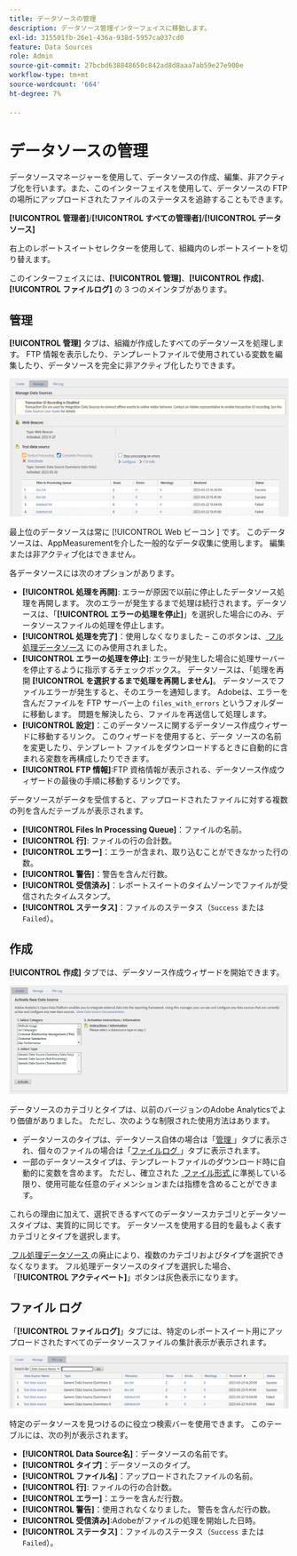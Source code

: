 ```yaml
---
title: データソースの管理
description: データソース管理インターフェイスに移動します。
exl-id: 315501fb-26e1-436a-938d-5957ca037cd0
feature: Data Sources
role: Admin
source-git-commit: 27bcbd638848650c842ad8d8aaa7ab59e27e900e
workflow-type: tm+mt
source-wordcount: '664'
ht-degree: 7%

---
```


# データソースの管理

データソースマネージャーを使用して、データソースの作成、編集、非アクティブ化を行います。また、このインターフェイスを使用して、データソースの FTP の場所にアップロードされたファイルのステータスを追跡することもできます。

**[!UICONTROL 管理者]**/**[!UICONTROL すべての管理者]**/**[!UICONTROL データソース]**

右上のレポートスイートセレクターを使用して、組織内のレポートスイートを切り替えます。

このインターフェイスには、**[!UICONTROL 管理]**、**[!UICONTROL 作成]**、**[!UICONTROL ファイルログ]** の 3 つのメインタブがあります。

## 管理

**[!UICONTROL 管理]** タブは、組織が作成したすべてのデータソースを処理します。 FTP 情報を表示したり、テンプレートファイルで使用されている変数を編集したり、データソースを完全に非アクティブ化したりできます。

![管理](assets/manage.png)

最上位のデータソースは常に [!UICONTROL Web ビーコン &#x200B;] です。 このデータソースは、AppMeasurementを介した一般的なデータ収集に使用します。 編集または非アクティブ化はできません。

各データソースには次のオプションがあります。

* **[!UICONTROL 処理を再開]**: エラーが原因で以前に停止したデータソース処理を再開します。 次のエラーが発生するまで処理は続行されます。データソースは、「**[!UICONTROL エラーの処理を停止]**」を選択した場合にのみ、データソースファイルの処理を停止します。
* **[!UICONTROL 処理を完了]**：使用しなくなりました – このボタンは、[&#x200B; フル処理データソース &#x200B;](full-processing-eol.md) にのみ使用されました。
* **[!UICONTROL エラーの処理を停止]**: エラーが発生した場合に処理サーバーを停止するように指示するチェックボックス。 データソースは、「処理を再開 **[!UICONTROL を選択するまで処理を再開しません]**。 データソースでファイルエラーが発生すると、そのエラーを通知します。 Adobeは、エラーを含んだファイルを FTP サーバー上の `files_with_errors` というフォルダーに移動します。 問題を解決したら、ファイルを再送信して処理します。
* **[!UICONTROL 設定]**：このデータソースに関するデータソース作成ウィザードに移動するリンク。 このウィザードを使用すると、データ ソースの名前を変更したり、テンプレート ファイルをダウンロードするときに自動的に含まれる変数を再構成したりできます。
* **[!UICONTROL FTP 情報]**:FTP 資格情報が表示される、データソース作成ウィザードの最後の手順に移動するリンクです。

データソースがデータを受信すると、アップロードされたファイルに対する複数の列を含んだテーブルが表示されます。

* **[!UICONTROL Files In Processing Queue]**：ファイルの名前。
* **[!UICONTROL 行]**: ファイルの行の合計数。
* **[!UICONTROL エラー]**：エラーが含まれ、取り込むことができなかった行の数。
* **[!UICONTROL 警告]**：警告を含んだ行数。
* **[!UICONTROL 受信済み]**：レポートスイートのタイムゾーンでファイルが受信されたタイムスタンプ。
* **[!UICONTROL ステータス]**：ファイルのステータス（`Success` または `Failed`）。

## 作成

**[!UICONTROL 作成]** タブでは、データソース作成ウィザードを開始できます。

![&#x200B; 作成 &#x200B;](assets/create.png)

データソースのカテゴリとタイプは、以前のバージョンのAdobe Analyticsでより価値がありました。 ただし、次のような制限された使用方法はあります。

* データソースのタイプは、データソース自体の場合は「[&#x200B; 管理 &#x200B;](#manage)」タブに表示され、個々のファイルの場合は「[&#x200B; ファイルログ &#x200B;](#file-log)」タブに表示されます。
* 一部のデータソースタイプは、テンプレートファイルのダウンロード時に自動的に変数を含めます。 ただし、確立された [&#x200B; ファイル形式 &#x200B;](file-format.md) に準拠している限り、使用可能な任意のディメンションまたは指標を含めることができます。

これらの理由に加えて、選択できるすべてのデータソースカテゴリとデータソースタイプは、実質的に同じです。 データソースを使用する目的を最もよく表すカテゴリとタイプを選択します。

[&#x200B; フル処理データソース &#x200B;](full-processing-eol.md) の廃止により、複数のカテゴリおよびタイプを選択できなくなります。 フル処理データソースのタイプを選択した場合、「**[!UICONTROL アクティベート]**」ボタンは灰色表示になります。

## ファイル ログ

「**[!UICONTROL ファイルログ]**」タブには、特定のレポートスイート用にアップロードされたすべてのデータソースファイルの集計表示が表示されます。

![&#x200B; ファイル ログ &#x200B;](assets/file-log.png)

特定のデータソースを見つけるのに役立つ検索バーを使用できます。 このテーブルには、次の列が表示されます。

* **[!UICONTROL Data Source名]**：データソースの名前です。
* **[!UICONTROL タイプ]**：データソースのタイプ。
* **[!UICONTROL ファイル名]**：アップロードされたファイルの名前。
* **[!UICONTROL 行]**: ファイルの行の合計数。
* **[!UICONTROL エラー]**：エラーを含んだ行数。
* **[!UICONTROL 警告]**：使用されなくなりました。 警告を含んだ行の数。
* **[!UICONTROL 受信済み]**:Adobeがファイルの処理を開始した日時。
* **[!UICONTROL ステータス]**：ファイルのステータス（`Success` または `Failed`）。

